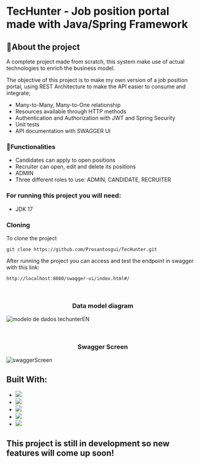<h1>TecHunter - Job position portal made with Java/Spring Framework</h1>

<h2>📝About the project</h2>

A complete project made from scratch, this system make use of actual technologies to enrich the business model.

The objective of this project is to make my own version of a job position portal, using REST Architecture to make the API easier to consume and integrate;

<ul>
  <li>Many-to-Many, Many-to-One relationship</li>
  <li>Resources available through HTTP methods</li>
  <li>Authentication and Authorization with JWT and Spring Security</li>
  <li>Unit tests</li>
  <li>API documentation with SWAGGER UI</li>
</ul>

<h3>🎯Functionalities</h3>
<ul>
  <li>Candidates can apply to open positions</li>
  <li>Recruiter can open, edit and delete its positions</li>
  <li>ADMIN </li> 
  <li>Three different roles to use: ADMIN, CANDIDATE, RECRUITER</li>
</ul>

<h3>For running this project you will need:</h3>
<ul>
  <li>JDK 17</li>
</ul>

<h3>Cloning</h3>
<p>To clone the project</p>

```
git clone https://github.com/Prosantosgui/TecHunter.git
```

<p>After running the project you can access and test the endpoint in swagger with this link:</p> 

  ```
  http://localhost:8080/swagger-ui/index.html#/
  ```

<br>
<h3 align="center">Data model diagram</h3>

![modelo de dados techunterEN](https://github.com/Prosantosgui/TecHunter/assets/66363478/00ac8fd8-1048-4f47-9f27-753275b943f0)

<br>
<h3 align="center">Swagger Screen</h3>

![swaggerScreen](https://github.com/Prosantosgui/TecHunter/assets/66363478/6c07716d-fb37-423d-8ade-eabc4f64ef97)


<h2></h2>

<h2>Built With:</h2>

* <img src="https://img.shields.io/badge/Java-ED8B00?style=for-the-badge&logo=java&logoColor=white"/>

* <img src="https://img.shields.io/badge/Swagger-85EA2D?style=for-the-badge&logo=Swagger&logoColor=white"/>
* <img src="https://img.shields.io/badge/Spring-6DB33F?style=for-the-badge&logo=spring&logoColor=white" />
* <img src="https://img.shields.io/badge/Junit5-25A162?style=for-the-badge&logo=junit5&logoColor=white"/> 
* <img src="https://img.shields.io/badge/JWT-000000?style=for-the-badge&logo=JSON%20web%20tokens&logoColor=white"/>

<h2>This project is still in development so new features will come up soon!</h2>
